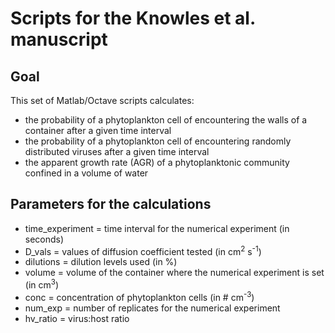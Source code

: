 # Scripts for the Knowles et al. manuscript 
## Goal
This set of Matlab/Octave scripts calculates: 
- the probability of a phytoplankton cell of encountering the walls of a container after a given time interval
- the probability of a phytoplankton cell of encountering randomly distributed viruses after a given time interval
- the apparent growth rate (AGR) of a phytoplanktonic community confined in a volume of water 

## Parameters for the calculations

- time_experiment = time interval for the numerical experiment (in seconds)
- D_vals = values of diffusion coefficient tested (in cm<sup>2</sup> s<sup>-1</sup>)
- dilutions = dilution levels used (in %)
- volume = volume of the container where the numerical experiment is set (in cm<sup>3</sup>) 
- conc = concentration of phytoplankton cells (in # cm<sup>-3</sup>)
- num_exp = number of replicates for the numerical experiment 
- hv_ratio = virus:host ratio 



